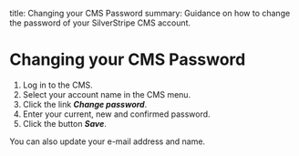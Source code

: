 title: Changing your CMS Password
summary: Guidance on how to change the password of your SilverStripe CMS account.

# Changing your CMS Password

 1. Log in to the CMS.
 2. Select your account name in the CMS menu.
 3. Click the link ***Change password***.
 4. Enter your current, new and confirmed password.
 5. Click the button ***Save***.

<div class="note" markdown="1">You can also update your e-mail address and name.</div>
